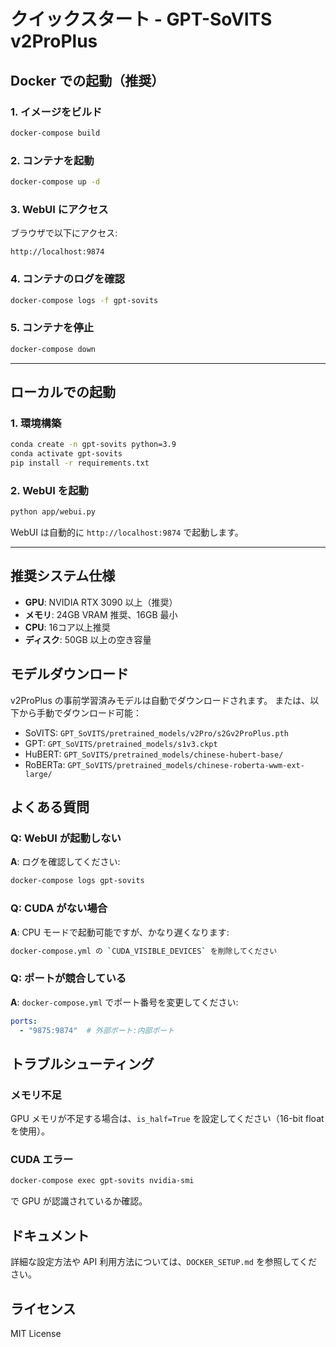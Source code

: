 # クイックスタート - GPT-SoVITS v2ProPlus

## Docker での起動（推奨）

### 1. イメージをビルド
```bash
docker-compose build
```

### 2. コンテナを起動
```bash
docker-compose up -d
```

### 3. WebUI にアクセス
ブラウザで以下にアクセス:
```
http://localhost:9874
```

### 4. コンテナのログを確認
```bash
docker-compose logs -f gpt-sovits
```

### 5. コンテナを停止
```bash
docker-compose down
```

---

## ローカルでの起動

### 1. 環境構築
```bash
conda create -n gpt-sovits python=3.9
conda activate gpt-sovits
pip install -r requirements.txt
```

### 2. WebUI を起動
```bash
python app/webui.py
```

WebUI は自動的に `http://localhost:9874` で起動します。

---

## 推奨システム仕様

- **GPU**: NVIDIA RTX 3090 以上（推奨）
- **メモリ**: 24GB VRAM 推奨、16GB 最小
- **CPU**: 16コア以上推奨
- **ディスク**: 50GB 以上の空き容量

## モデルダウンロード

v2ProPlus の事前学習済みモデルは自動でダウンロードされます。
または、以下から手動でダウンロード可能：

- SoVITS: `GPT_SoVITS/pretrained_models/v2Pro/s2Gv2ProPlus.pth`
- GPT: `GPT_SoVITS/pretrained_models/s1v3.ckpt`
- HuBERT: `GPT_SoVITS/pretrained_models/chinese-hubert-base/`
- RoBERTa: `GPT_SoVITS/pretrained_models/chinese-roberta-wwm-ext-large/`

## よくある質問

### Q: WebUI が起動しない
**A**: ログを確認してください:
```bash
docker-compose logs gpt-sovits
```

### Q: CUDA がない場合
**A**: CPU モードで起動可能ですが、かなり遅くなります:
```bash
docker-compose.yml の `CUDA_VISIBLE_DEVICES` を削除してください
```

### Q: ポートが競合している
**A**: `docker-compose.yml` でポート番号を変更してください:
```yaml
ports:
  - "9875:9874"  # 外部ポート:内部ポート
```

## トラブルシューティング

### メモリ不足
GPU メモリが不足する場合は、`is_half=True` を設定してください（16-bit float を使用）。

### CUDA エラー
```bash
docker-compose exec gpt-sovits nvidia-smi
```
で GPU が認識されているか確認。

## ドキュメント

詳細な設定方法や API 利用方法については、`DOCKER_SETUP.md` を参照してください。

## ライセンス

MIT License
